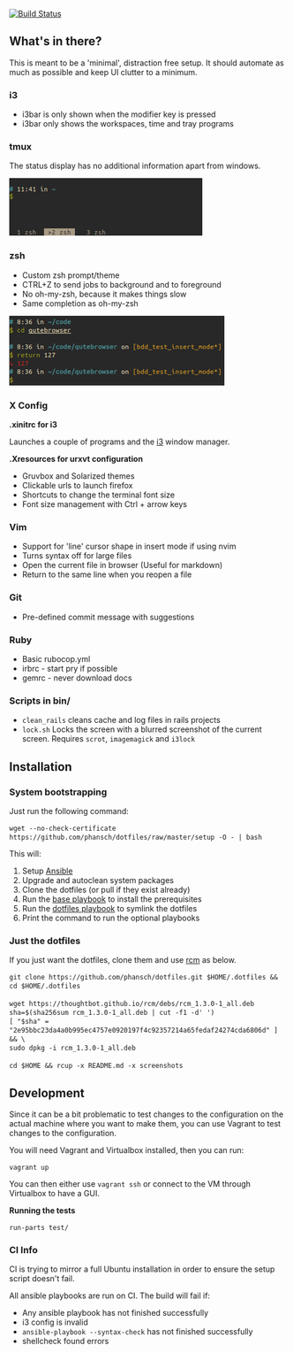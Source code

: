[![Build Status](https://travis-ci.org/phansch/dotfiles.svg?branch=master)](https://travis-ci.org/phansch/dotfiles)

## What's in there?

This is meant to be a 'minimal', distraction free setup.
It should automate as much as possible and keep UI clutter to a minimum.


### i3

 * i3bar is only shown when the modifier key is pressed
 * i3bar only shows the workspaces, time and tray programs

### tmux

The status display has no additional information apart from windows.

![tmux status display](screenshots/screen-tmux.png)

### zsh

* Custom zsh prompt/theme
* CTRL+Z to send jobs to background and to foreground
* No oh-my-zsh, because it makes things slow
* Same completion as oh-my-zsh

![zsh prompt](screenshots/screen-zsh1.png)

### X Config

**.xinitrc for i3**

Launches a couple of programs and the [i3](https://i3wm.org://i3wm.org/) window manager.

**.Xresources for urxvt configuration**

 * Gruvbox and Solarized themes
 * Clickable urls to launch firefox
 * Shortcuts to change the terminal font size
 * Font size management with Ctrl + arrow keys

### Vim

 * Support for 'line' cursor shape in insert mode if using nvim
 * Turns syntax off for large files
 * Open the current file in browser (Useful for markdown)
 * Return to the same line when you reopen a file

### Git

 * Pre-defined commit message with suggestions

### Ruby

 * Basic rubocop.yml
 * irbrc - start pry if possible
 * gemrc - never download docs

### Scripts in bin/

 * `clean_rails` cleans cache and log files in rails projects
 * `lock.sh` Locks the screen with a blurred screenshot of the current screen.
   Requires `scrot`, `imagemagick` and `i3lock`

## Installation

### System bootstrapping

Just run the following command:

    wget --no-check-certificate https://github.com/phansch/dotfiles/raw/master/setup -O - | bash

This will:

1. Setup [Ansible](https://www.ansible.com/)
2. Upgrade and autoclean system packages
3. Clone the dotfiles (or pull if they exist already)
4. Run the [base playbook](https://github.com/phansch/dotfiles/blob/master/ansible/playbooks/base.yml) to install the prerequisites
5. Run the [dotfiles playbook](https://github.com/phansch/dotfiles/blob/master/ansible/playbooks/dotfiles.yml) to symlink the dotfiles
7. Print the command to run the optional playbooks

### Just the dotfiles

If you just want the dotfiles, clone them and use [rcm](https://github.com/thoughtbot/rcm) as below.

    git clone https://github.com/phansch/dotfiles.git $HOME/.dotfiles && cd $HOME/.dotfiles

    wget https://thoughtbot.github.io/rcm/debs/rcm_1.3.0-1_all.deb
    sha=$(sha256sum rcm_1.3.0-1_all.deb | cut -f1 -d' ')
    [ "$sha" = "2e95bbc23da4a0b995ec4757e0920197f4c92357214a65fedaf24274cda6806d" ] && \
    sudo dpkg -i rcm_1.3.0-1_all.deb

    cd $HOME && rcup -x README.md -x screenshots


## Development

Since it can be a bit problematic to test changes to the configuration on the actual machine where you want to make them, you can use Vagrant to test changes to the configuration.

You will need Vagrant and Virtualbox installed, then you can run:

    vagrant up

You can then either use `vagrant ssh` or connect to the VM through Virtualbox to have a GUI.

**Running the tests**

    run-parts test/

### CI Info

CI is trying to mirror a full Ubuntu installation in order to ensure the setup script doesn't fail.

All ansible playbooks are run on CI. The build will fail if:

* Any ansible playbook has not finished successfully
* i3 config is invalid
* `ansible-playbook --syntax-check` has not finished successfully
* shellcheck found errors
